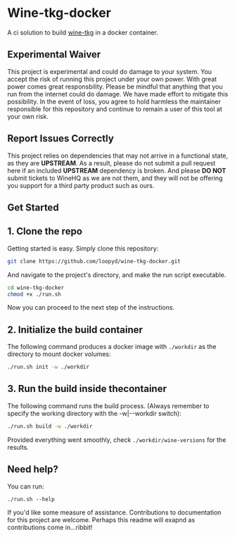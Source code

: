 # Wine-tkg-docker

A ci solution to build [wine-tkg](https://github.com/Frogging-Family/wine-tkg-git) in a docker container.

## Experimental Waiver

This project is experimental and could do damage to your system.  You accept the risk of running this project under your own power.  With great power comes great responsbility.  Please be mindful that anything that you run from the internet could do damage.   We have made effort to mitigate this possibility.  In the event of loss, you agree to hold harmless the maintainer responsible for this repository and continue to remain a user of this tool at your own risk.

## Report Issues Correctly

This project relies on dependencies that may not arrive in a functional state, as they are **UPSTREAM**.  As a result, please do not submit a pull request here if an included **UPSTREAM** dependency is broken.  And please __**DO NOT**__ submit tickets to WineHQ as we are not them, and they will not be offering you support for a third party product such as ours.

## Get Started

## 1. Clone the repo

Getting started is easy.  Simply clone this repository:

```bash
git clone https://github.com/loopyd/wine-tkg-docker.git
```

And navigate to the project's directory, and make the run script executable.

```bash
cd wine-tkg-docker
chmod +x ./run.sh
```

Now you can proceed to the next step of the instructions.

## 2.  Initialize the build container

The following command produces a docker image with ``./workdir`` as the directory to mount docker volumes:

```bash
./run.sh init -w ./workdir
```

## 3.  Run the build inside thecontainer

The following command runs the build process.  (Always remember to specify the working directory with the -w|--workdir switch):

```bash
./run.sh build -w ./workdir
```

Provided everything went smoothly, check ``./workdir/wine-versions`` for the results.

## Need help?

You can run:

```
./run.sh --help
```

If you'd like some measure of assistance.  Contributions to documentation for this project are welcome.  Perhaps this readme will exapnd as contributions come in...ribbit!